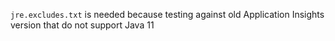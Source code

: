 `jre.excludes.txt` is needed because testing against old Application Insights version that do not support Java 11
